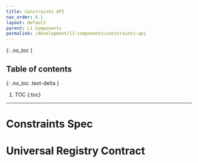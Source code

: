```yaml
---
title: Constraints API
nav_order: 6.1
layout: default
parent: L1 Components
permalink: /development/l1-components/constraints-api
---
```


{: .no_toc }

## Table of contents
{: .no_toc .text-delta }

1. TOC
{:toc}

---

# Constraints Spec

# Universal Registry Contract
